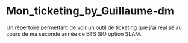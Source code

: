 # Mon_ticketing_by_Guillaume-dm
Un répertoire permettant de voir un outil de ticketing que j'ai réalisé au cours de ma seconde année de BTS SIO option SLAM. 
